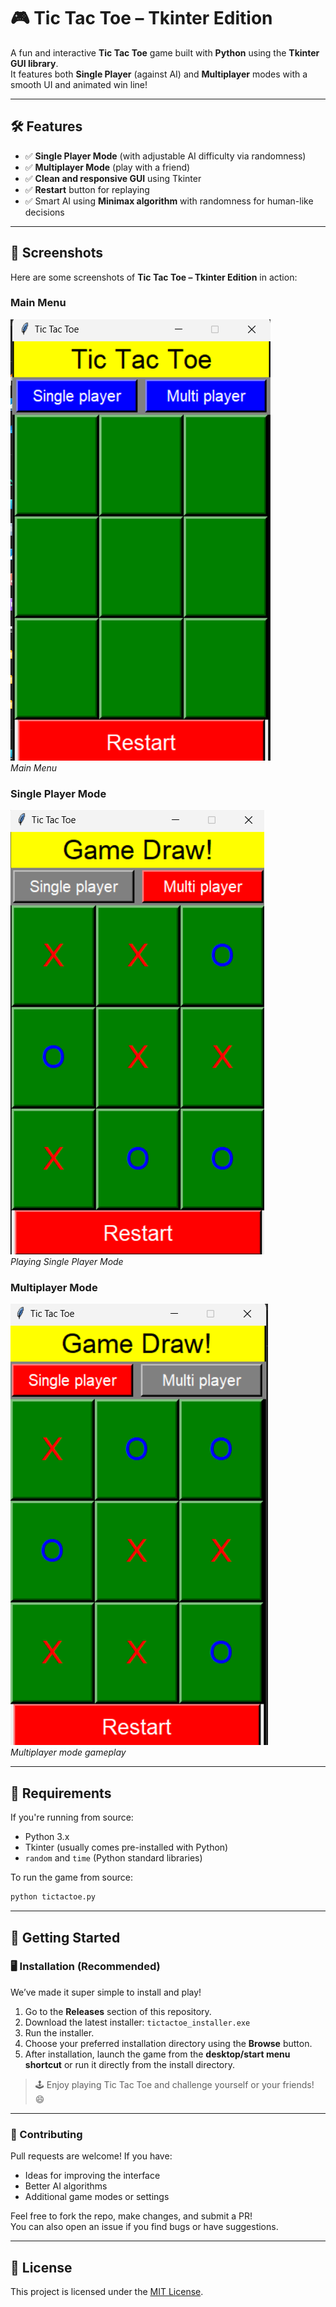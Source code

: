 # 🎮 Tic Tac Toe – Tkinter Edition

A fun and interactive **Tic Tac Toe** game built with **Python** using the **Tkinter GUI library**.  
It features both **Single Player** (against AI) and **Multiplayer** modes with a smooth UI and animated win line!

---

## 🛠 Features

- ✅ **Single Player Mode** (with adjustable AI difficulty via randomness)
- ✅ **Multiplayer Mode** (play with a friend)
- ✅ **Clean and responsive GUI** using Tkinter
- ✅ **Restart** button for replaying
- ✅ Smart AI using **Minimax algorithm** with randomness for human-like decisions

---

## 📸 Screenshots
Here are some screenshots of **Tic Tac Toe – Tkinter Edition** in action:

### Main Menu
![Main Menu](https://raw.githubusercontent.com/hamzza07x/Tic-Tac-Toe/main/1.png)  
*Main Menu*

### Single Player Mode
![Single Player Mode](https://raw.githubusercontent.com/hamzza07x/Tic-Tac-Toe/main/2.png)  
*Playing Single Player Mode*

### Multiplayer Mode
![Multiplayer Mode](https://raw.githubusercontent.com/hamzza07x/Tic-Tac-Toe/main/3.png)  
*Multiplayer mode gameplay*


---

## 🧪 Requirements

If you're running from source:

- Python 3.x
- Tkinter (usually comes pre-installed with Python)
- `random` and `time` (Python standard libraries)

To run the game from source:

```bash
python tictactoe.py
```

---

## 🚀 Getting Started

### 🖥️ Installation (Recommended)

We’ve made it super simple to install and play!

1. Go to the **Releases** section of this repository.
2. Download the latest installer: `tictactoe_installer.exe`
3. Run the installer.
4. Choose your preferred installation directory using the **Browse** button.
5. After installation, launch the game from the **desktop/start menu shortcut** or run it directly from the install directory.

> 🕹️ Enjoy playing Tic Tac Toe and challenge yourself or your friends! 😄

---

### 🤝 Contributing

Pull requests are welcome! If you have:

- Ideas for improving the interface
- Better AI algorithms
- Additional game modes or settings

Feel free to fork the repo, make changes, and submit a PR!  
You can also open an issue if you find bugs or have suggestions.

---

## 📜 License

This project is licensed under the [MIT License](LICENSE).
